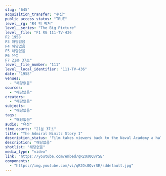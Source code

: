 ```yaml
---
slug: "645"
acquisition_transfer: "수집"
public_access_status: "TRUE"
level__rg: "R4 빅 픽쳐"
level__series: "The Big Picture"
level__file: "F1 RG 111-TV-436
F2 1958
F3 해당없음
F4 해당없음
F5 해당없음
F6 유성
F7 21분 37초"
level__file_number: "111"
level__local_identifier: "111-TV-436"
date: "1958"
venues: 
  - "해당없음"
sources: 
  - "해당없음"
creators: 
  - "해당없음"
subjects: 
  - "해당없음"
tags: 
  - "해당없음"
audio: "유성"
time_courts: "21분 37초"
title: "The Admiral Nimitz Story 1"
description_status: "Film takes viewers back to the Naval Academy a half-century ago to the early days and the Spanish-American War to develop this biography on one of America`s Naval heroes."
description: "해당없음"
shotlist: "해당없음"
media_type: "video"
link: "https://youtube.com/embed/qR2Os0QvrSE"
components: 
  - "https://img.youtube.com/vi/qR2Os0QvrSE/sddefault.jpg"
---
```

